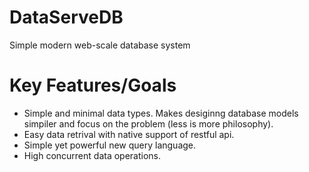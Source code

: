 # DataServeDB
 Simple modern web-scale database system

# Key Features/Goals
* Simple and minimal data types. Makes desiginng database models simpiler and focus on the problem (less is more philosophy).
* Easy data retrival with native support of restful api.
* Simple yet powerful new query language.
* High concurrent data operations.
